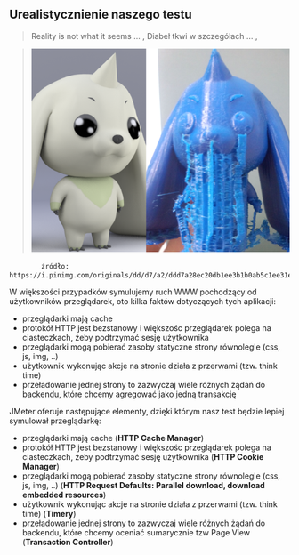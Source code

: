 ## Urealistycznienie naszego testu

> Reality is not what it seems ... , Diabeł tkwi w szczegółach ... ,

>![trio](img/reality.png)
            
            źródło: https://i.pinimg.com/originals/dd/d7/a2/ddd7a28ec20db1ee3b1b0ab5c1ee31e3.png
W większości przypadków symulujemy ruch WWW pochodzący od użytkowników przeglądarek, oto kilka faktów dotyczących tych aplikacji:

- przeglądarki mają cache
- protokół HTTP jest bezstanowy i większośc przeglądarek polega na ciasteczkach, żeby podtrzymać sesję użytkownika
- przeglądarki mogą pobierać zasoby statyczne strony równolegle (css, js, img, ..)
- użytkownik wykonując akcje na stronie działa z przerwami (tzw. think time)
- przeładowanie jednej strony to zazwyczaj wiele różnych żądań do backendu, które chcemy agregować jako jedną transakcję

JMeter oferuje następujące elementy, dzięki którym nasz test będzie lepiej symulował przeglądarkę:

- przeglądarki mają cache (**HTTP Cache Manager**)
- protokół HTTP jest bezstanowy i większośc przeglądarek polega na ciasteczkach, żeby podtrzymać sesję użytkownika (**HTTP Cookie Manager**)
- przeglądarki mogą pobierać zasoby statyczne strony równolegle (css, js, img, ..) (**HTTP Request Defaults: Parallel download, download embedded resources**)
- użytkownik wykonując akcje na stronie działa z przerwami (tzw. think time) (**Timery**)
- przeładowanie jednej strony to zazwyczaj wiele różnych żądań do backendu, które chcemy oceniać sumarycznie tzw Page View (**Transaction Controller**)
